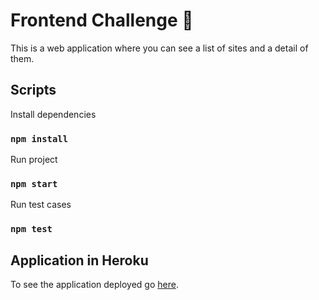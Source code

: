 # Frontend Challenge 👋

This is a web application where you can see a list of sites and a detail of them.

## Scripts

Install dependencies
### `npm install`

Run project
### `npm start`

Run test cases
### `npm test`

## Application in Heroku

To see the application deployed go [here](https://tracktik.herokuapp.com/).

